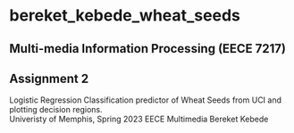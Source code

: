 # bereket_kebede_wheat_seeds


## Multi-media Information Processing (EECE 7217) 

## Assignment 2

Logistic Regression Classification predictor of Wheat Seeds from UCI and plotting decision regions. <br>
Univeristy of Memphis, Spring 2023
EECE Multimedia
Bereket Kebede

